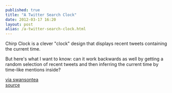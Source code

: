 ```yaml
---
published: true
title: "A Twitter Search Clock"
date: 2012-03-17 16:20
layout: post
alias: /a-twitter-search-clock.html
---
```

Chirp Clock is a clever &quot;clock&quot; design that displays recent tweets containing the current time.

But here&apos;s what I want to know: can it work backwards as well by getting a random selection of recent tweets and then inferring the current time by time-like mentions inside?

[via swansontea](http://blogs.scienceforums.net/swansont/archives/11269)
<br /><a href="http://chirpclock.com/">source</a>
